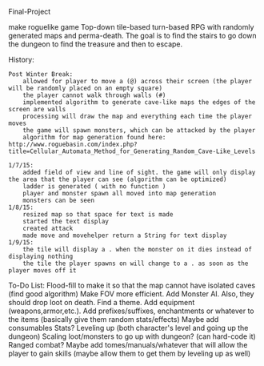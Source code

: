 Final-Project

make roguelike game
Top-down tile-based turn-based RPG with randomly generated maps and perma-death.
The goal is to find the stairs to go down the dungeon to find the treasure and then to escape.

History:

	Post Winter Break:
		allowed for player to move a (@) across their screen (the player will be randomly placed on an empty square)
		the player cannot walk through walls (#)
		implemented algorithm to generate cave-like maps the edges of the screen are walls
		processing will draw the map and everything each time the player moves
		the game will spawn monsters, which can be attacked by the player
		algorithm for map generation found here: http://www.roguebasin.com/index.php?title=Cellular_Automata_Method_for_Generating_Random_Cave-Like_Levels
		
	1/7/15:
		added field of view and line of sight. the game will only display the area that the player can see (algorithm can be optimized)
		ladder is generated ( with no function ) 
		player and monster spawn all moved into map generation
		monsters can be seen
	1/8/15:
		resized map so that space for text is made
		started the text display
		created attack 
		made move and movehelper return a String for text display
	1/9/15:
		the tile will display a . when the monster on it dies instead of displaying nothing
		the tile the player spawns on will change to a . as soon as the player moves off it

To-Do List:
Flood-fill to make it so that the map cannot have isolated caves (find good algorithm)
Make FOV more efficient.
Add Monster AI. Also, they should drop loot on death.
Find a theme.
Add equipment (weapons,armor,etc.).
Add prefixes/suffixes, enchantments or whatever to the items (basically give them random stats/effects)
Maybe add consumables
Stats?
Leveling up (both character's level and going up the dungeon)
Scaling loot/monsters to go up with dungeon? (can hard-code it)
Ranged combat?
Maybe add tomes/manuals/whatever that will allow the player to gain skills (maybe allow them to get them by leveling up as well)

